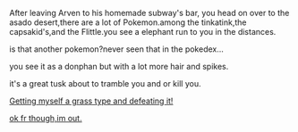 After leaving Arven to his  homemade subway's bar, you head on over to the asado desert,there are a lot of Pokemon.among the tinkatink,the capsakid's,and the Flittle.you see a elephant run to you in the distances.

is that another pokemon?never seen that in the pokedex...

you see it as a donphan but with a lot more hair and spikes.

it's a great tusk about to tramble you and or kill you.

[Getting myself a grass type and defeating it!](Poaching-a-elephant.md)

[ok fr though,im out.](defeat-titan-path.md)